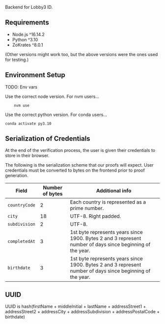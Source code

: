 Backend for Lobby3 ID.

## Requirements

- Node.js ^16.14.2
- Python ^3.10
- ZoKrates ^8.0.1

(Other versions might work too, but the above versions were the ones used for testing.)

## Environment Setup

TODO: Env vars

Use the correct node version. For nvm users...

        nvm use

Use the correct python version. For conda users...

    conda activate py3.10

## Serialization of Credentials

At the end of the verification process, the user is given their credentials to store in their browser.

The following is the serialization scheme that our proofs will expect. User credentials must be converted to bytes on the frontend prior to proof generation.

| Field         | Number of bytes | Additional info                                                                                           |
| ------------- | --------------- | --------------------------------------------------------------------------------------------------------- |
| `countryCode` | 2               | Each country is represented as a prime number.                                                            |
| `city`        | 18              | UTF-8. Right padded.                                                                                      |
| `subdivision` | 2               | UTF-8.                                                                                                    |
| `completedAt` | 3               | 1st byte represents years since 1900. Bytes 2 and 3 represent number of days since beginning of the year. |
| `birthdate`   | 3               | 1st byte represents years since 1900. Bytes 2 and 3 represent number of days since beginning of the year. |

## UUID

UUID is hash(firstName + middleInitial + lastName + addressStreet1 + addressStreet2 + addressCity + addressSubdivision + addressPostalCode + birthdate)
